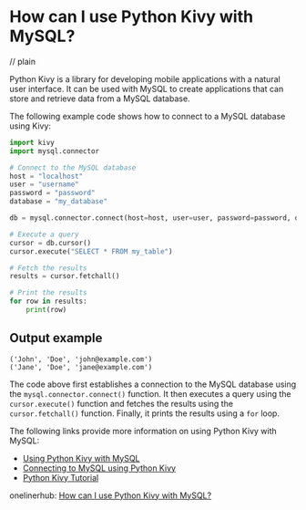 # How can I use Python Kivy with MySQL?
// plain

Python Kivy is a library for developing mobile applications with a natural user interface. It can be used with MySQL to create applications that can store and retrieve data from a MySQL database.

The following example code shows how to connect to a MySQL database using Kivy:

```python
import kivy
import mysql.connector

# Connect to the MySQL database
host = "localhost"
user = "username"
password = "password"
database = "my_database"

db = mysql.connector.connect(host=host, user=user, password=password, database=database)

# Execute a query
cursor = db.cursor()
cursor.execute("SELECT * FROM my_table")

# Fetch the results
results = cursor.fetchall()

# Print the results
for row in results:
    print(row)
```

## Output example

```
('John', 'Doe', 'john@example.com')
('Jane', 'Doe', 'jane@example.com')
```

The code above first establishes a connection to the MySQL database using the `mysql.connector.connect()` function. It then executes a query using the `cursor.execute()` function and fetches the results using the `cursor.fetchall()` function. Finally, it prints the results using a `for` loop.

The following links provide more information on using Python Kivy with MySQL:

- [Using Python Kivy with MySQL](https://www.codementor.io/@matthewdodds/using-python-kivy-with-mysql-z9y3qh3f2)
- [Connecting to MySQL using Python Kivy](https://www.programcreek.com/python/example/106979/kivy.db.MySQLDatabase)
- [Python Kivy Tutorial](https://kivy.org/doc/stable/tutorials/pong.html)

onelinerhub: [How can I use Python Kivy with MySQL?](https://onelinerhub.com/python-mysql/how-can-i-use-python-kivy-with-mysql)